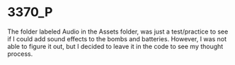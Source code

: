 # 3370_P

The folder labeled Audio in the Assets folder, was just a test/practice to see if I could add sound effects to the bombs and batteries. However, I was not able to figure it out, but I decided to leave it in the code to see my thought process.
 
